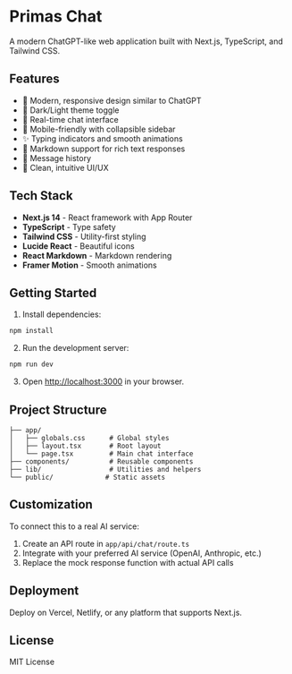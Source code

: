 # Primas Chat

A modern ChatGPT-like web application built with Next.js, TypeScript, and Tailwind CSS.

## Features

- 🎨 Modern, responsive design similar to ChatGPT
- 🌙 Dark/Light theme toggle
- 💬 Real-time chat interface
- 📱 Mobile-friendly with collapsible sidebar
- ✨ Typing indicators and smooth animations
- 📝 Markdown support for rich text responses
- 🔄 Message history
- 🎯 Clean, intuitive UI/UX

## Tech Stack

- **Next.js 14** - React framework with App Router
- **TypeScript** - Type safety
- **Tailwind CSS** - Utility-first styling
- **Lucide React** - Beautiful icons
- **React Markdown** - Markdown rendering
- **Framer Motion** - Smooth animations

## Getting Started

1. Install dependencies:
```bash
npm install
```

2. Run the development server:
```bash
npm run dev
```

3. Open [http://localhost:3000](http://localhost:3000) in your browser.

## Project Structure

```
├── app/
│   ├── globals.css      # Global styles
│   ├── layout.tsx       # Root layout
│   └── page.tsx         # Main chat interface
├── components/          # Reusable components
├── lib/                 # Utilities and helpers
└── public/             # Static assets
```

## Customization

To connect this to a real AI service:

1. Create an API route in `app/api/chat/route.ts`
2. Integrate with your preferred AI service (OpenAI, Anthropic, etc.)
3. Replace the mock response function with actual API calls

## Deployment

Deploy on Vercel, Netlify, or any platform that supports Next.js.

## License

MIT License

